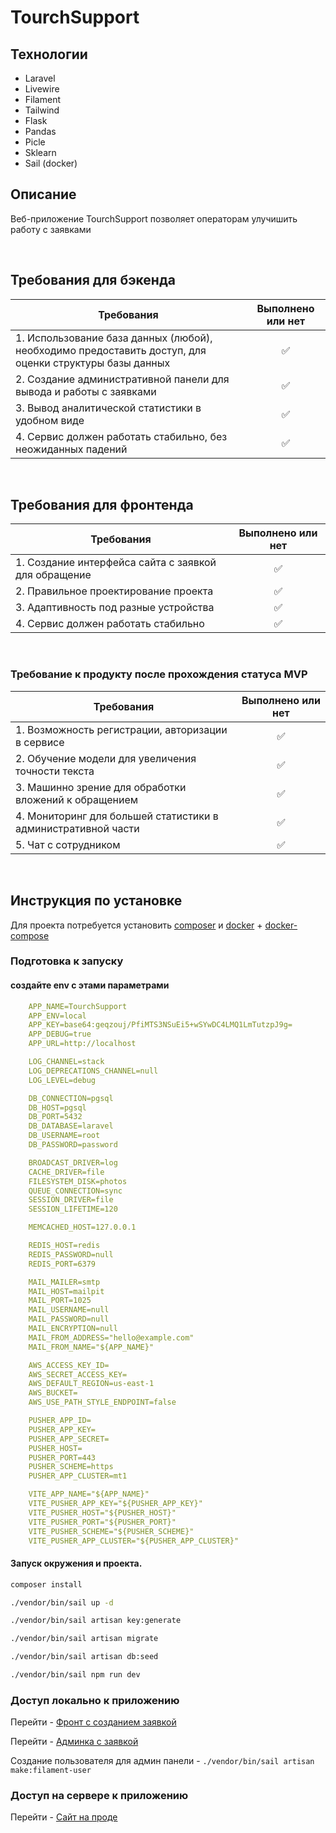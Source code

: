 # TourchSupport

## Технологии
- Laravel
- Livewire
- Filament
- Tailwind
- Flask
- Pandas
- Picle
- Sklearn
- Sail (docker)

## Описание
Веб-приложение TourchSupport позволяет операторам улучишить работу с заявками

<br>

## Требования для бэкенда
| Требования                                                                                             | Выполнено или нет | 
|--------------------------------------------------------------------------------------------------------|:-----------------:|
| 1. Использование база данных (любой), необходимо предоставить доступ, для оценки структуры базы данных |         ✅         |
| 2. Создание административной панели для вывода и работы с заявками                                     |         ✅         |
| 3. Вывод аналитической статистики в удобном виде                                                       |         ✅         |
| 4. Сервис должен работать стабильно, без неожиданных падений                                           |         ✅         |

<br>

## Требования для фронтенда
| Требования                                                   | Выполнено или нет | 
|--------------------------------------------------------------|:-----------------:|
| 1. Создание интерфейса сайта с заявкой для обращение         |         ✅         |
| 2. Правильное проектирование проекта                         |         ✅         |
| 3. Адаптивность под разные устройства                        |         ✅         |
| 4. Сервис должен работать стабильно |         ✅         |

<br>

### Требование к продукту после прохождения статуса MVP
| Требования                                                    | Выполнено или нет | 
|---------------------------------------------------------------|:-----------------:|
| 1. Возможность регистрации, авторизации в сервисе             |         ✅         |
| 2. Обучение модели для увеличения точности текста             |         ✅         |
| 3. Машинно зрение для обработки вложений к обращением         |         ✅         |
| 4. Мониторинг для большей статистики в административной части |         ✅        |
| 5. Чат с сотрудником                                          |         ✅         |

<br>

## Инструкция по установке
Для проекта потребуется установить [composer](https://getcomposer.org/) и
[docker](https://docs.docker.com/engine/install/) + [docker-compose](https://docs.docker.com/compose/install/linux/)

### Подготовка к запуску

#### создайте env с этами параметрами

```yaml
    APP_NAME=TourchSupport
    APP_ENV=local
    APP_KEY=base64:geqzouj/PfiMTS3NSuEi5+wSYwDC4LMQ1LmTutzpJ9g=
    APP_DEBUG=true
    APP_URL=http://localhost

    LOG_CHANNEL=stack
    LOG_DEPRECATIONS_CHANNEL=null
    LOG_LEVEL=debug

    DB_CONNECTION=pgsql
    DB_HOST=pgsql
    DB_PORT=5432
    DB_DATABASE=laravel
    DB_USERNAME=root
    DB_PASSWORD=password

    BROADCAST_DRIVER=log
    CACHE_DRIVER=file
    FILESYSTEM_DISK=photos
    QUEUE_CONNECTION=sync
    SESSION_DRIVER=file
    SESSION_LIFETIME=120

    MEMCACHED_HOST=127.0.0.1

    REDIS_HOST=redis
    REDIS_PASSWORD=null
    REDIS_PORT=6379

    MAIL_MAILER=smtp
    MAIL_HOST=mailpit
    MAIL_PORT=1025
    MAIL_USERNAME=null
    MAIL_PASSWORD=null
    MAIL_ENCRYPTION=null
    MAIL_FROM_ADDRESS="hello@example.com"
    MAIL_FROM_NAME="${APP_NAME}"

    AWS_ACCESS_KEY_ID=
    AWS_SECRET_ACCESS_KEY=
    AWS_DEFAULT_REGION=us-east-1
    AWS_BUCKET=
    AWS_USE_PATH_STYLE_ENDPOINT=false

    PUSHER_APP_ID=
    PUSHER_APP_KEY=
    PUSHER_APP_SECRET=
    PUSHER_HOST=
    PUSHER_PORT=443
    PUSHER_SCHEME=https
    PUSHER_APP_CLUSTER=mt1

    VITE_APP_NAME="${APP_NAME}"
    VITE_PUSHER_APP_KEY="${PUSHER_APP_KEY}"
    VITE_PUSHER_HOST="${PUSHER_HOST}"
    VITE_PUSHER_PORT="${PUSHER_PORT}"
    VITE_PUSHER_SCHEME="${PUSHER_SCHEME}"
    VITE_PUSHER_APP_CLUSTER="${PUSHER_APP_CLUSTER}"


```

#### Запуск окружения и проекта.
```bash
composer install

./vendor/bin/sail up -d

./vendor/bin/sail artisan key:generate

./vendor/bin/sail artisan migrate

./vendor/bin/sail artisan db:seed

./vendor/bin/sail npm run dev
```

### Доступ локально к приложению

Перейти - [Фронт с созданием заявкой](http://localhost)

Перейти - [Админка с заявкой](http://localhost/admin)

Создание пользователя для админ панели - ```./vendor/bin/sail artisan make:filament-user```

### Доступ на сервере к приложению

Перейти - [Сайт на проде](http://79.174.95.30/)
